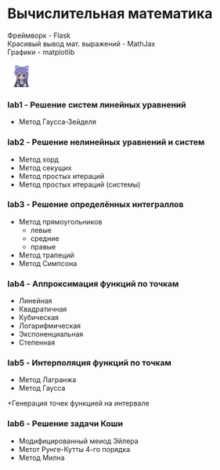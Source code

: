 # Вычислительная математика

Фреймворк - Flask <br>
Красивый вывод мат. выражений - MathJax <br>
Графики - matplotlib <br>

<img src="lab1/static/resources/achi-kochi.gif" alt="UwU" style="margin: auto;" width="10%">

<h3>lab1 - Решение систем линейных уравнений</h3>
<ul><li>Метод Гаусса-Зейделя</li></ul>
<h3>lab2 - Решение нелинейных уравнений и систем</h3>
<ul>
  <li>Метод хорд</li>
  <li>Метод секущих</li>
  <li>Метод простых итераций</li>
  <li>Метод простых итераций (системы)</li>
 </ul>
<h3>lab3 - Решение определённых интеграллов</h3>
<ul>
  <li>Метод прямоугольников
    <ul>
      <li>левые</li>
      <li>средние</li>
      <li>правые</li>
    </ul>
  </li>
  <li>Метод трапеций</li>
  <li>Метод Симпсона</li>
</ul>  
<h3>lab4 - Аппроксимация функций по точкам</h3>
<ul>
  <li>Линейная</li>
  <li>Квадратичная</li>
  <li>Кубическая</li>
  <li>Логарифмическая</li>
  <li>Экспоненциальная</li>
  <li>Степенная</li>
</ul>
<h3>lab5 - Интерполяция функций по точкам</h3>
<ul>
  <li>Метод Лагранжа</li>
  <li>Метод Гаусса</li>
</ul>
+Генерация точек функцией на интервале
<h3>lab6 - Решение задачи Коши</h3>
<ul>
  <li>Модифицированный меиод Эйлера</li>
  <li>Метот Рунге-Кутты 4-го порядка</li>
  <li>Метод Милна</li>
</ul>
